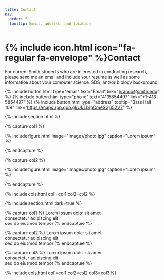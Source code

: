 ```yaml
---
title: Contact
nav:
  order: 5
  tooltip: Email, address, and location
---
```


# {% include icon.html icon="fa-regular fa-envelope" %}Contact

For current Smith students who are interested in conducting research, please send me an email and include your resume as well as some information about your computer science, SDS, and/or biology background.

{%
  include button.html
  type="email"
  text="Email"
  link="hrando@smith.edu"
%}
{%
  include button.html
  type="phone"
  text="413­585­4497"
  link="+1-413­585­4497"
%}
{%
  include button.html
  type="address"
  tooltip="Bass Hall 109"
  link="https://maps.app.goo.gl/UNLb1gCmeSGj652V7"
%}

{% include section.html %}

{% capture col1 %}

{%
  include figure.html
  image="images/photo.jpg"
  caption="Lorem ipsum"
%}

{% endcapture %}

{% capture col2 %}

{%
  include figure.html
  image="images/photo.jpg"
  caption="Lorem ipsum"
%}

{% endcapture %}

{% include cols.html col1=col1 col2=col2 %}

{% include section.html dark=true %}

{% capture col1 %}
Lorem ipsum dolor sit amet  
consectetur adipiscing elit  
sed do eiusmod tempor
{% endcapture %}

{% capture col2 %}
Lorem ipsum dolor sit amet  
consectetur adipiscing elit  
sed do eiusmod tempor
{% endcapture %}

{% capture col3 %}
Lorem ipsum dolor sit amet  
consectetur adipiscing elit  
sed do eiusmod tempor
{% endcapture %}

{% include cols.html col1=col1 col2=col2 col3=col3 %}
